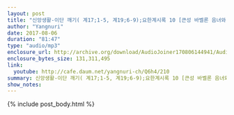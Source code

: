 ```yaml
---
layout: post
title: "신앙생활-이단 깨기( 계17;1-5, 계19;6-9);요한계시록 10 [큰성 바벨론 음녀와 어린양의 신부]"
author: "Yangnuri"
date: 2017-08-06
duration: "81:47"
type: "audio/mp3"
enclosure_url: http://archive.org/download/AudioJoiner170806144941/AudioJoiner170806144941.mp3
enclosure_bytes_size: 131,311,495
link:
  youtube: http://cafe.daum.net/yangnuri-ch/Q6h4/210
summary: 신앙생활-이단 깨기( 계17;1-5, 계19;6-9);요한계시록 10 [큰성 바벨론 음녀와 어린양의 신부]
show_notes:
---
```


{% include post_body.html %}

